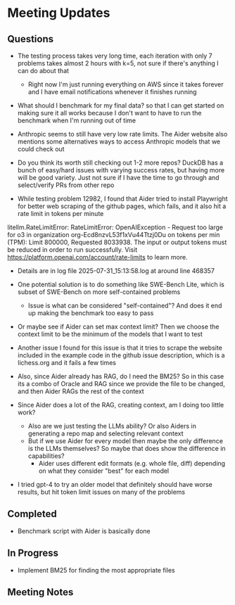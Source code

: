 # Meeting Updates

## Questions

- The testing process takes very long time, each iteration with only 7 problems takes almost 2 hours with k=5, not sure if there's anything I can do about that
  - Right now I'm just running everything on AWS since it takes forever and I have email notifications whenever it finishes running
- What should I benchmark for my final data? so that I can get started on making sure it all works because I don't want to have to run the benchmark when I'm running out of time
- Anthropic seems to still have very low rate limits. The Aider website also mentions some alternatives ways to access Anthropic models that we could check out 
- Do you think its worth still checking out 1-2 more repos? DuckDB has a bunch of easy/hard issues with varying success rates, but having more will be good variety. Just not sure if I have the time to go through and select/verify PRs from other repo

- While testing problem 12982, I found that Aider tried to install Playwright for better web scraping of the github pages, which fails, and it also hit a rate limit in tokens per minute

litellm.RateLimitError: RateLimitError: OpenAIException - Request too large for 
o3 in organization org-Ecd8nzvL53f1xVu44Ttzj0Du on tokens per min (TPM): Limit 
800000, Requested 8033938. The input or output tokens must be reduced in order to
run successfully. Visit https://platform.openai.com/account/rate-limits to learn 
more.

  - Details are in log file 2025-07-31_15:13:58.log at around line 468357
  - One potential solution is to do something like SWE-Bench Lite, which is subset of SWE-Bench on more self-contained problems
    - Issue is what can be considered "self-contained"? And does it end up making the benchmark too easy to pass
  - Or maybe see if Aider can set max context limit? Then we choose the context limit to be the minimum of the models that I want to test
  - Another issue I found for this issue is that it tries to scrape the website included in the example code in the github issue description, which is a lichess.org and it fails a few times

- Also, since Aider already has RAG, do I need the BM25? So in this case its a combo of Oracle and RAG since we provide the file to be changed, and then Aider RAGs the rest of the context

- Since Aider does a lot of the RAG, creating context, am I doing too little work?
  - Also are we just testing the LLMs ability? Or also Aiders in generating a repo map and selecting relevant context
  - But if we use Aider for every model then maybe the only difference is the LLMs themselves? So maybe that does show the difference in capabilities?
    - Aider uses different edit formats (e.g. whole file, diff) depending on what they consider "best" for each model

- I tried gpt-4 to try an older model that definitely should have worse results, but hit token limit issues on many of the problems

## Completed

- Benchmark script with Aider is basically done

## In Progress

- Implement BM25 for finding the most appropriate files

## Meeting Notes